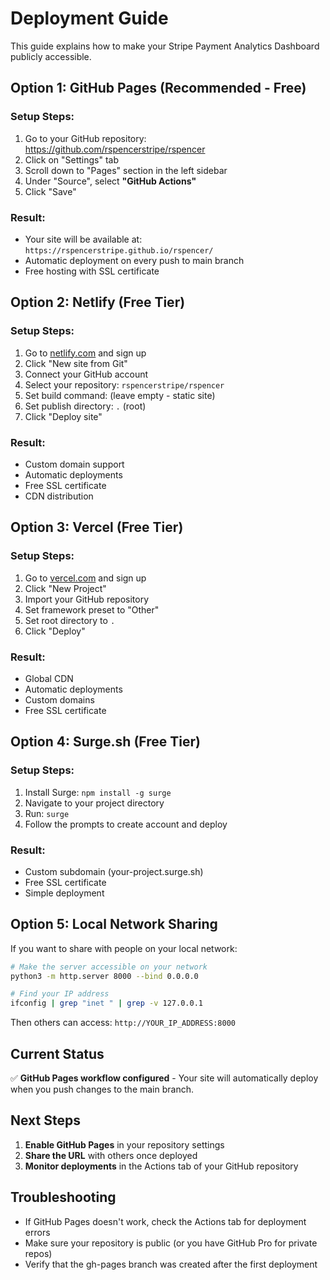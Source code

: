 # Deployment Guide

This guide explains how to make your Stripe Payment Analytics Dashboard publicly accessible.

## Option 1: GitHub Pages (Recommended - Free)

### Setup Steps:
1. Go to your GitHub repository: https://github.com/rspencerstripe/rspencer
2. Click on "Settings" tab
3. Scroll down to "Pages" section in the left sidebar
4. Under "Source", select **"GitHub Actions"**
5. Click "Save"

### Result:
- Your site will be available at: `https://rspencerstripe.github.io/rspencer/`
- Automatic deployment on every push to main branch
- Free hosting with SSL certificate

## Option 2: Netlify (Free Tier)

### Setup Steps:
1. Go to [netlify.com](https://netlify.com) and sign up
2. Click "New site from Git"
3. Connect your GitHub account
4. Select your repository: `rspencerstripe/rspencer`
5. Set build command: (leave empty - static site)
6. Set publish directory: `.` (root)
7. Click "Deploy site"

### Result:
- Custom domain support
- Automatic deployments
- Free SSL certificate
- CDN distribution

## Option 3: Vercel (Free Tier)

### Setup Steps:
1. Go to [vercel.com](https://vercel.com) and sign up
2. Click "New Project"
3. Import your GitHub repository
4. Set framework preset to "Other"
5. Set root directory to `.`
6. Click "Deploy"

### Result:
- Global CDN
- Automatic deployments
- Custom domains
- Free SSL certificate

## Option 4: Surge.sh (Free Tier)

### Setup Steps:
1. Install Surge: `npm install -g surge`
2. Navigate to your project directory
3. Run: `surge`
4. Follow the prompts to create account and deploy

### Result:
- Custom subdomain (your-project.surge.sh)
- Free SSL certificate
- Simple deployment

## Option 5: Local Network Sharing

If you want to share with people on your local network:

```bash
# Make the server accessible on your network
python3 -m http.server 8000 --bind 0.0.0.0

# Find your IP address
ifconfig | grep "inet " | grep -v 127.0.0.1
```

Then others can access: `http://YOUR_IP_ADDRESS:8000`

## Current Status

✅ **GitHub Pages workflow configured** - Your site will automatically deploy when you push changes to the main branch.

## Next Steps

1. **Enable GitHub Pages** in your repository settings
2. **Share the URL** with others once deployed
3. **Monitor deployments** in the Actions tab of your GitHub repository

## Troubleshooting

- If GitHub Pages doesn't work, check the Actions tab for deployment errors
- Make sure your repository is public (or you have GitHub Pro for private repos)
- Verify that the gh-pages branch was created after the first deployment 